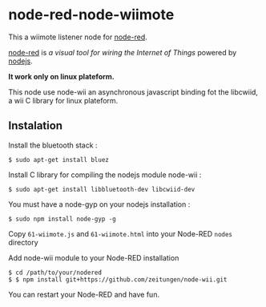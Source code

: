 node-red-node-wiimote
=====================

This a wiimote listener node for [node-red](http://nodered.org/). 

[node-red](http://nodered.org/) is *a visual tool for wiring the Internet of Things* powered by [nodejs](http://nodejs.org/).

**It work only on linux plateform.**

This node use node-wii an asynchronous javascript binding fot the libcwiid, a wii C library for linux plateform.  

Instalation
-----------

Install the bluetooth stack :

	$ sudo apt-get install bluez

Install C library for compiling the nodejs module node-wii :

	$ sudo apt-get install libbluetooth-dev libcwiid-dev

You must have a node-gyp on your nodejs installation :
	
	$ sudo npm install node-gyp -g

Copy `61-wiimote.js` and `61-wiimote.html` into your Node-RED `nodes` directory

Add node-wii module to your Node-RED installation

	$ cd /path/to/your/nodered
	$ $ npm install git+https://github.com/zeitungen/node-wii.git

You can restart your Node-RED and have fun.